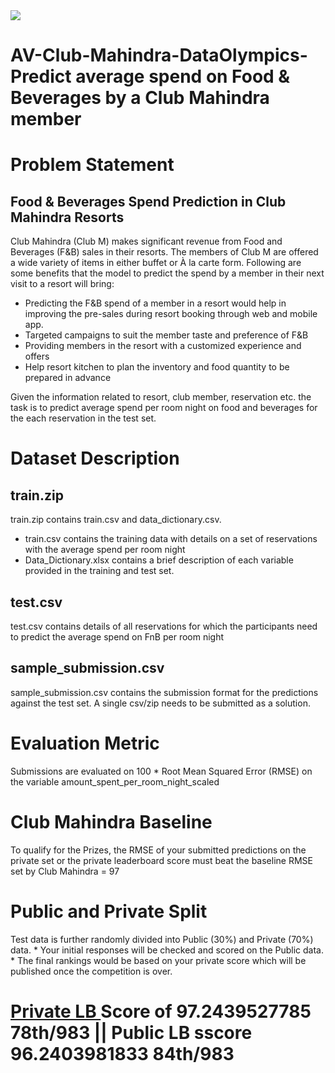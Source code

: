 <img src="https://datahack.analyticsvidhya.com/media/__sized__/contest_cover/Hackathon-Banner-2_bmWi9f1-thumbnail-1200x1200-90.jpg"/>

# AV-Club-Mahindra-DataOlympics- Predict average spend on Food & Beverages by a Club Mahindra member

# Problem Statement

## Food & Beverages Spend Prediction in Club Mahindra Resorts

Club Mahindra (Club M) makes significant revenue from Food and Beverages (F&B) sales in their resorts. The members of Club M are offered a wide variety of items in either buffet or À la carte form. Following are some benefits that the model to predict the spend by a member in their next visit to a resort will bring:

<ul>
  <li>Predicting the F&B spend of a member in a resort would help in improving the pre-sales during resort booking through web and mobile app. </li>
  <li>Targeted campaigns to suit the member taste and preference of F&B </li>
  <li>Providing members in the resort with a customized experience and offers </li>
  <li>Help resort kitchen to plan the inventory and food quantity to be prepared in advance </li>
 </ul>

Given the information related to resort, club member, reservation etc. the task is to predict average spend per room night on food and beverages for the each reservation in the test set.

# Dataset Description

## train.zip
train.zip contains train.csv and data_dictionary.csv.

<ul>
  <li>train.csv contains the training data with details on a set of reservations with the average spend per room night </li>
  <li>Data_Dictionary.xlsx contains a brief description of each variable provided in the training and test set. </li>
  </ul>
  
## test.csv

test.csv contains details of all reservations for which the participants need to predict the average spend on FnB per room night

## sample_submission.csv
sample_submission.csv contains the submission format for the predictions against the test set. A single csv/zip needs to be submitted as a solution.

# Evaluation Metric
Submissions are evaluated on 100 * Root Mean Squared Error (RMSE) on the variable amount_spent_per_room_night_scaled

# Club Mahindra Baseline
To qualify for the Prizes, the RMSE of your submitted predictions on the private set or the private leaderboard score must beat the baseline RMSE set by Club Mahindra = 97

# Public and Private Split
Test data is further randomly divided into Public (30%) and Private (70%) data. * Your initial responses will be checked and scored on the Public data. * The final rankings would be based on your private score which will be published once the competition is over.

# <a href="https://datahack.analyticsvidhya.com/contest/club-mahindra-dataolympics/pvt_lb">Private LB </a> Score of 97.2439527785 78th/983 || Public LB sscore 96.2403981833 84th/983
